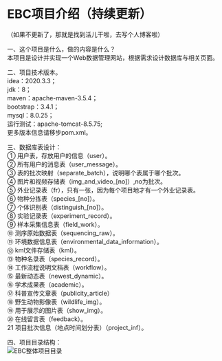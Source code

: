# EBC项目介绍（持续更新）
（如果不更新了，那就是找到活儿干啦，去写个人博客啦）


一、这个项目是什么，做的内容是什么？  
本项目是设计并实现一个Web数据管理网站，根据需求设计数据库与相关页面。  

二、项目技术版本。  
  idea：2020.3.3；  
  jdk：8；  
  maven：apache-maven-3.5.4；  
  bootstrap：3.4.1；  
  mysql：8.0.25；  
  运行测试：apache-tomcat-8.5.75;  
  更多版本信息请移步pom.xml。  
  
三、数据库表设计：  
  ①	用户表，存放用户的信息（user）。  
  ②	所有用户的消息表（user_message）。  
  ③	表的批次映射（separate_batch），说明哪个表属于哪个批次。  
  ④	图片和视频存储表（img_and_video_[no]）,no为批次。  
  ⑤	外业记录表（fr），只有一张，因为每个项目地才有一个外业记录表。  
  ⑥	物种分拣表（species_[no]）。  
  ⑦	个体识别表（distinguish_[no]）。  
  ⑧	实验记录表（experiment_record）。  
  ⑨	样本采集信息表（field_work）。  
  ⑩	测序原始数据表（sequencing_raw）。  
  ⑪	环境数据信息表（environmental_data_information）。  
  ⑫	kml文件存储表（kml）。  
  ⑬	物种名录表（species_record）。  
  ⑭	工作流程说明文档表（workflow）。  
  ⑮	最新动态表（newest_dynamic）。  
  ⑯	学术成果表（academic）。  
  ⑰	科普宣传文章表（publicity_article）  
  ⑱	野生动物影像表（wildlife_img）。  
  ⑲	用于展示的图片表（show_img）。  
  ⑳	在线留言表（feedback）。  
  21	项目批次信息（地点时间划分表）（project_inf）。  

四、项目目录结构：  
![EBC整体项目目录](https://user-images.githubusercontent.com/45121228/173176752-a6cb7437-3bd5-411a-a8fc-0e6be7d96023.PNG)

